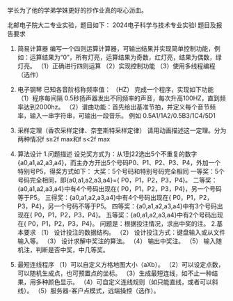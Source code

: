 学长为了他的学弟学妹更好的抄作业真的呕心沥血。

北邮电子院大二专业实验，题目如下：
2024电子科学与技术专业实验I
题目及报告要求

1.	简易计算器
    编写一个四则运算计算器，可输出结果并实现简单控制功能，例如：运算结果为“0”，所有灯亮，运算结果为奇数，红灯亮，结果为偶数，绿灯亮。
    （1）正确进行四则运算
    （2）实现控制功能
    （3）使用多线程编程（选作）

2.  电子钢琴
    已知各音阶标称频率值： （HZ）
    完成一个程序，实现如下功能
    （1）程序每间隔 0.5秒扬声器发出不同频率的声音，每次升高100HZ，直到频率达到2000hz。
    （2）谱曲功能：首先给出基准节拍，并定义每个音节频率，输入一串字符串，可输出一段音乐。
    例如   0.5A1/1A2/0.5B3/1C4/5D1 

3.  采样定理（香农采样定律、奈奎斯特采样定律）
    请用动画描述这一定理。分为两种情况f s≥2f max和f s<2f max

4.	算法设计
    1.问题描述
    设兑奖方式为：从1到22选出5个不重复的数字{a0,a1,a2,a3,a4}，而主办方开出5个号码P0、P1、P2、P3、P4，外加一个特别号P5，得奖方式如下：
    大奖：5个号码和特别号码完全相同
    一等奖：5个号码完全相同，即{a0,a1,a2,a3,a4}={ P0，P1，P2，P3，P4}。
    二等奖：{a0,a1,a2,a3,a4}中有4个号码出现在{ P0，P1，P2，P3，P4}，另一个号码等于P5。
    三得奖：{a0,a1,a2,a3,a4}中有4个号码出现在{ P0，P1，P2，P3，P4}，另一个号码不等于P5。
    四等奖：{a0,a1,a2,a3,a4}中有3个号码出现在{ P0，P1，P2，P3，P4}。
    五等奖：{a0,a1,a2,a3,a4}中有2个号码出现在{ P0，P1，P2，P3，P4}。
    问题是：根据投注情况，求出中奖的注。
    2.基本要求
    （1）    设计投注的数据结构。
    （2）    设计投注方式：键盘输入或从文件输入等。
    （3）    设计求解中奖注的算法。
    （4）    输出中奖注。
    （5）    输入随机注，判断是否中奖，中几等奖。

5.  最短连线程序
    （1）可以自定义方格地图大小（aXb）。
    （2）可以设定点数，可以随机生成点，也可预置点的坐标。
    （3）生成最短连线，如不止一种结果，用多种颜色显示。
    （4）可自定义连线规则（如只能直线，或者可以斜线）。
    （5）服务器-客户点模式，远端操控（选作）。

